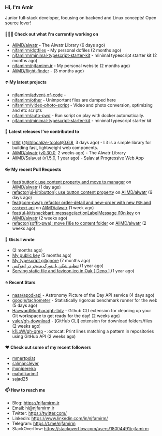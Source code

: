 ### Hi, I'm Amir

Junior full-stack developer, focusing on backend and Linux concepts!
Open source lover!

#### 👨🏻‍💻 Check out what I'm currently working on

- [AliMD/alwatr](https://github.com/AliMD/alwatr) - The Alwatr Library (6 days ago)
- [njfamirm/dotfiles](https://github.com/njfamirm/dotfiles) - My personal dofiles (2 months ago)
- [njfamirm/minimal-typescript-starter-kit](https://github.com/njfamirm/minimal-typescript-starter-kit) - minimal typescript starter kit (2 months ago)
- [njfamirm/njfamirm.ir](https://github.com/njfamirm/njfamirm.ir) - My personal website (2 months ago)
- [AliMD/flight-finder](https://github.com/AliMD/flight-finder) -  (3 months ago)

#### ☂️ My latest projects

- [njfamirm/advent-of-code](https://github.com/njfamirm/advent-of-code) - 
- [njfamirm/other](https://github.com/njfamirm/other) - Unimportant files are dumped here
- [njfamirm/video-photo-script](https://github.com/njfamirm/video-photo-script) - Video and photo conversion, optimizing and etc scripts
- [njfamirm/auto-pwd](https://github.com/njfamirm/auto-pwd) - Run script on play with docker automatically.
- [njfamirm/minimal-typescript-starter-kit](https://github.com/njfamirm/minimal-typescript-starter-kit) - minimal typescript starter kit

#### 🎉 Latest releases I've contributed to

- [lit/lit](https://github.com/lit/lit) ([@lit/localize-tools@0.6.8](https://github.com/lit/lit/releases/tag/%40lit/localize-tools%400.6.8), 3 days ago) - Lit is a simple library for building fast, lightweight web components.
- [AliMD/alwatr](https://github.com/AliMD/alwatr) ([v0.30.0](https://github.com/AliMD/alwatr/releases/tag/v0.30.0), 2 weeks ago) - The Alwatr Library
- [AliMD/Salav.at](https://github.com/AliMD/Salav.at) ([v1.5.0](https://github.com/AliMD/Salav.at/releases/tag/v1.5.0), 1 year ago) - Salav.at Progressive Web App

#### 👓 My recent Pull Requests

- [feat(button): use content property and move to manager](https://github.com/AliMD/alwatr/pull/978) on [AliMD/alwatr](https://github.com/AliMD/alwatr) (1 day ago)
- [refactor(ui-kit/button): use button content property](https://github.com/AliMD/alwatr/pull/966) on [AliMD/alwatr](https://github.com/AliMD/alwatr) (6 days ago)
- [feat(com-pwa): refactor order-detail and new-order with new `FSM` and `context` api](https://github.com/AliMD/alwatr/pull/957) on [AliMD/alwatr](https://github.com/AliMD/alwatr) (1 week ago)
- [feat(ui-kit/snackbar): message/actionLabelMessage l10n key](https://github.com/AliMD/alwatr/pull/926) on [AliMD/alwatr](https://github.com/AliMD/alwatr) (2 weeks ago)
- [refactor(soffit-pwa): move l18e to content folder](https://github.com/AliMD/alwatr/pull/922) on [AliMD/alwatr](https://github.com/AliMD/alwatr) (2 weeks ago)

#### 📓 Gists I wrote

- [](https://gist.github.com/022d07ecd84e69ad31ef0bcd32d86b59) (2 months ago)
- [My public key](https://gist.github.com/879f720c9ca74a0934ce571b7285ed34) (5 months ago)
- [My typescript gitignore](https://gist.github.com/6a40b1912daab3f91a02a7b53f3f76c3) (7 months ago)
- [تنظیم شکن با نتورک منیجر در لینوکس](https://gist.github.com/cc40c344e89bdcdf77085cbf1fc05162) (1 year ago)
- [Serving static file and favicon.ico in Oak [ Deno ] ](https://gist.github.com/9bcaca2b6a672e729c099193b4aafe9f) (1 year ago)

#### ⭐ Recent Stars

- [nasa/apod-api](https://github.com/nasa/apod-api) - Astronomy Picture of the Day API service (4 days ago)
- [google/tachometer](https://github.com/google/tachometer) - Statistically rigorous benchmark runner for the web (5 days ago)
- [HaywardMorihara/gh-tidy](https://github.com/HaywardMorihara/gh-tidy) - Github CLI extension for cleaning up your Git workspace to get ready for the day! (2 weeks ago)
- [yuler/gh-download](https://github.com/yuler/gh-download) - [GitHub CLI] extension for download folders/files (2 weeks ago)
- [k1LoW/gh-grep](https://github.com/k1LoW/gh-grep) - :octocat: Print lines matching a pattern in repositories using GitHub API (2 weeks ago)

#### ♥️ Check out some of my recent followers

- [mmertpolat](https://github.com/mmertpolat)
- [salmanclever](https://github.com/salmanclever)
- [jhonipereira](https://github.com/jhonipereira)
- [mahdikarimi1](https://github.com/mahdikarimi1)
- [sajad25](https://github.com/sajad25)

#### 📫 How to reach me

- Blog: https://njfamirm.ir
- Email: hi@njfamirm.ir
- Twitter: https://twitter.com/
- Linkedin: https://www.linkedin.com/in/njfamirm/
- Telegram: https://t.me/njfamirm
- StackOverflow: https://stackoverflow.com/users/18004491/njfamirm
